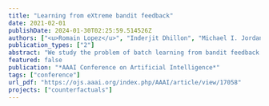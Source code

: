```yaml
---
title: "Learning from eXtreme bandit feedback"
date: 2021-02-01
publishDate: 2024-01-30T02:25:59.514526Z
authors: ["<u>Romain Lopez</u>", "Inderjit Dhillon", "Michael I. Jordan"]
publication_types: ["2"]
abstract: "We study the problem of batch learning from bandit feedback in the setting of extremely large action spaces. Learning from extreme bandit feedback is ubiquitous in recommendation systems, in which billions of decisions are made over millions of choices in a single day, yielding massive observational data. In these large-scale real-world applications, supervised learning approaches such as eXtreme Multi-label Classification (XMC) remain the standard approach despite the bias inherent in the data collection process. Conversely, previously developed importance sampling approaches are unbiased but suffer from impractical variance when dealing with a large number of actions.  In this paper, we introduce a selective importance sampling estimator (sIS) with more favorable bias-variance tradeoff. Specifically, sIS is obtained by performing importance sampling on the conditional expectation of the reward with respect to a small subset of actions for each instance (a form of Rao-Blackwellization). We employ this estimator in a novel algorithmic procedure---named Policy Optimization for eXtreme Models (POXM)---for learning from bandit feedback on XMC tasks. In POXM, the selected actions for the sIS estimator are the top-p actions of the logging policy, where p is adjusted from the data and is significantly smaller than the size of the action space.  We use a supervised-to-bandit conversion on three XMC datasets to benchmark our POXM method against BanditNet, a previously applied partial matching pruning strategy as well as a supervised learning baseline. Whereas BanditNet sometimes improves marginally over the logging policy, our experiments show that POXM systematically and significantly improves over all baselines."
featured: false
publication: "*AAAI Conference on Artificial Intelligence*"
tags: ["conference"]
url_pdf: "https://ojs.aaai.org/index.php/AAAI/article/view/17058"
projects: ["counterfactuals"]
---
```


